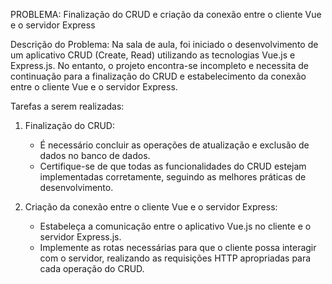 PROBLEMA: Finalização do CRUD e criação da conexão entre o cliente Vue e o servidor Express

Descrição do Problema:
Na sala de aula, foi iniciado o desenvolvimento de um aplicativo CRUD (Create, Read) utilizando as tecnologias Vue.js e Express.js. No entanto, o projeto encontra-se incompleto e necessita de continuação para a finalização do CRUD e estabelecimento da conexão entre o cliente Vue e o servidor Express.

Tarefas a serem realizadas:

1. Finalização do CRUD:
   - É necessário concluir as operações de atualização e exclusão de dados no banco de dados.
   - Certifique-se de que todas as funcionalidades do CRUD estejam implementadas corretamente, seguindo as melhores práticas de desenvolvimento.

2. Criação da conexão entre o cliente Vue e o servidor Express:
   - Estabeleça a comunicação entre o aplicativo Vue.js no cliente e o servidor Express.js.
   - Implemente as rotas necessárias para que o cliente possa interagir com o servidor, realizando as requisições HTTP apropriadas para cada operação do CRUD.
